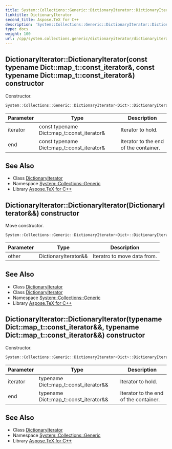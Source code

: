 ```yaml
---
title: System::Collections::Generic::DictionaryIterator::DictionaryIterator constructor
linktitle: DictionaryIterator
second_title: Aspose.TeX for C++
description: 'System::Collections::Generic::DictionaryIterator::DictionaryIterator constructor. Constructor in C++.'
type: docs
weight: 100
url: /cpp/system.collections.generic/dictionaryiterator/dictionaryiterator/
---
```

## DictionaryIterator::DictionaryIterator(const typename Dict::map_t::const_iterator\&, const typename Dict::map_t::const_iterator\&) constructor


Constructor.

```cpp
System::Collections::Generic::DictionaryIterator<Dict>::DictionaryIterator(const typename Dict::map_t::const_iterator &iterator, const typename Dict::map_t::const_iterator &end)
```


| Parameter | Type | Description |
| --- | --- | --- |
| iterator | const typename Dict::map_t::const_iterator\& | Iterator to hold. |
| end | const typename Dict::map_t::const_iterator\& | Iterator to the end of the container. |

## See Also

* Class [DictionaryIterator](../)
* Namespace [System::Collections::Generic](../../)
* Library [Aspose.TeX for C++](../../../)
## DictionaryIterator::DictionaryIterator(DictionaryIterator\&&) constructor


Move constructor.

```cpp
System::Collections::Generic::DictionaryIterator<Dict>::DictionaryIterator(DictionaryIterator &&other) noexcept
```


| Parameter | Type | Description |
| --- | --- | --- |
| other | DictionaryIterator\&& | Iteratro to move data from. |

## See Also

* Class [DictionaryIterator](../)
* Class [DictionaryIterator](../)
* Namespace [System::Collections::Generic](../../)
* Library [Aspose.TeX for C++](../../../)
## DictionaryIterator::DictionaryIterator(typename Dict::map_t::const_iterator\&&, typename Dict::map_t::const_iterator\&&) constructor


Constructor.

```cpp
System::Collections::Generic::DictionaryIterator<Dict>::DictionaryIterator(typename Dict::map_t::const_iterator &&iterator, typename Dict::map_t::const_iterator &&end) noexcept
```


| Parameter | Type | Description |
| --- | --- | --- |
| iterator | typename Dict::map_t::const_iterator\&& | Iterator to hold. |
| end | typename Dict::map_t::const_iterator\&& | Iterator to the end of the container. |

## See Also

* Class [DictionaryIterator](../)
* Namespace [System::Collections::Generic](../../)
* Library [Aspose.TeX for C++](../../../)
